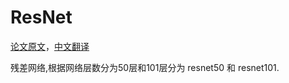 # ResNet

[论文原文](https://gitcode.net/AiShow/aipapers/-/blob/master/ResNet/ResNet%E5%8E%9F%E7%89%88%E8%AE%BA%E6%96%87.pdf)，[中文翻译](https://gitcode.net/AiShow/aipapers/-/blob/master/ResNet/ResNet%E5%8E%9F%E7%89%88%E8%AE%BA%E6%96%87.pdf)

残差网络,根据网络层数分为50层和101层分为 resnet50 和 resnet101.